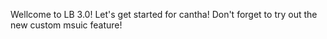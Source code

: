 Wellcome to LB 3.0!
Let's get started for cantha!
Don't forget to try out the new custom msuic feature!
